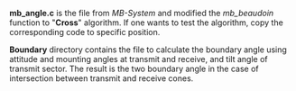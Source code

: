  **mb_angle.c** is the file from *MB-System* and modified the *mb_beaudoin* function to "**Cross**" algorithm. If one wants to test the algorithm, copy the corresponding code to specific position.



**Boundary** directory contains the file to calculate the boundary angle using attitude and mounting angles at transmit and receive, and tilt angle of transmit sector. The result is the two boundary angle in the case of intersection between transmit and receive cones.

